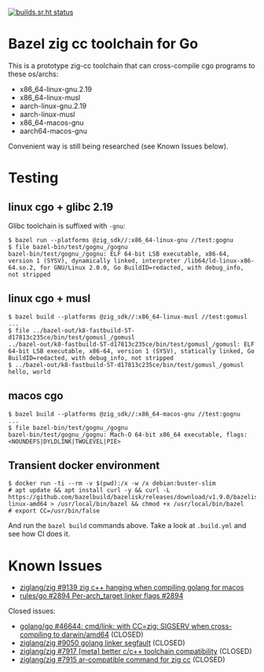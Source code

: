 [![builds.sr.ht status](https://builds.sr.ht/~motiejus/bazel-zig-cc.svg)](https://builds.sr.ht/~motiejus/bazel-zig-cc)

# Bazel zig cc toolchain for Go

This is a prototype zig-cc toolchain that can cross-compile cgo programs to these os/archs:

- x86_64-linux-gnu.2.19
- x86_64-linux-musl
- aarch-linux-gnu.2.19
- aarch-linux-musl
- x86_64-macos-gnu
- aarch64-macos-gnu

Convenient way is still being researched (see Known Issues below).

# Testing

## linux cgo + glibc 2.19

Glibc toolchain is suffixed with `-gnu`:

```
$ bazel run --platforms @zig_sdk//:x86_64-linux-gnu //test:gognu
$ file bazel-bin/test/gognu_/gognu
bazel-bin/test/gognu_/gognu: ELF 64-bit LSB executable, x86-64, version 1 (SYSV), dynamically linked, interpreter /lib64/ld-linux-x86-64.so.2, for GNU/Linux 2.0.0, Go BuildID=redacted, with debug_info, not stripped
```

## linux cgo + musl

```
$ bazel build --platforms @zig_sdk//:x86_64-linux-musl //test:gomusl
...
$ file ../bazel-out/k8-fastbuild-ST-d17813c235ce/bin/test/gomusl_/gomusl
../bazel-out/k8-fastbuild-ST-d17813c235ce/bin/test/gomusl_/gomusl: ELF 64-bit LSB executable, x86-64, version 1 (SYSV), statically linked, Go BuildID=redacted, with debug_info, not stripped
$ ../bazel-out/k8-fastbuild-ST-d17813c235ce/bin/test/gomusl_/gomusl
hello, world
```

## macos cgo

```
$ bazel build --platforms @zig_sdk//:x86_64-macos-gnu //test:gognu
...
$ file bazel-bin/test/gognu_/gognu
bazel-bin/test/gognu_/gognu: Mach-O 64-bit x86_64 executable, flags:<NOUNDEFS|DYLDLINK|TWOLEVEL|PIE>
```

## Transient docker environment

```
$ docker run -ti --rm -v $(pwd):/x -w /x debian:buster-slim
# apt update && apt install curl -y && curl -L https://github.com/bazelbuild/bazelisk/releases/download/v1.9.0/bazelisk-linux-amd64 > /usr/local/bin/bazel && chmod +x /usr/local/bin/bazel
# export CC=/usr/bin/false
```

And run the `bazel build` commands above. Take a look at `.build.yml` and see
how CI does it.

# Known Issues

- [ziglang/zig #9139 zig c++ hanging when compiling golang for macos](https://github.com/ziglang/zig/issues/9139)
- [rules/go #2894 Per-arch_target linker flags #2894 ](https://github.com/bazelbuild/rules_go/issues/2894)

Closed issues:

- [golang/go #46644: cmd/link: with CC=zig: SIGSERV when cross-compiling to darwin/amd64](https://github.com/golang/go/issues/46644) (CLOSED)
- [ziglang/zig #9050 golang linker segfault](https://github.com/ziglang/zig/issues/9050) (CLOSED)
- [ziglang/zig #7917 [meta] better c/c++ toolchain compatibility](https://github.com/ziglang/zig/issues/7917) (CLOSED)
- [ziglang/zig #7915 ar-compatible command for zig cc](https://github.com/ziglang/zig/issues/7915) (CLOSED)
